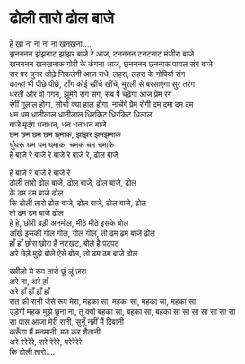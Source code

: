 # ढोली तारो ढोल बाजे

हे खा ना ना ना ना खनखना....  
झनननन झंझनाट झांझर बाजे रे आज, टनननन टनटनाट मंजीरा बाजे  
खनननन खनखनाक गोरी के कंगना आज, छनननन छ्ननाक पायल संग बाजे  
सर पर चुनर ओढ़े निकलेगी आज राधे, लहरा, लहरा के गोपियों संग  
कान्हां भी पीछे पीछे, टाँग कोई खींचे खींचे, मुरली से बरसाएगा सुर तरंग  
धरती और वो गगन, झूमेंगे संग संग, सब पे चढ़ेगा आज प्रेम रंग  
रंगीं गुलाल होगा, सोचो क्या हाल होगा, नाचेंगे प्रेम रोगी दम दमा दम दम  
धम धम धातीलाल धातीलाल धिरकिट धिरकिट धिलाल  
बाजे मृदंग धनाधन, धन धनाधन बाजे  
छम छम छम छम छ्माक, झांझर झमझमाक  
घुँघरू घम घम घमाक, चमक चम चमाके  
हे बाजे रे बाजे रे बाजे रे बाजे रे, ढोल बाजे  

हे बाजे रे बाजे रे बाजे रे  
ढोली तारो ढोल बाजे, ढोल बाजे, ढोल बाजे, ढोल  
के ढम ढम बाजे ढोल  
कि ढोली तारो ढोल बाजे, ढोल बाजे, ढोल बाजे, ढोल  
तो ढम ढम बाजे ढोल  
हे हे, छोरी बड़ी अनमोल, मीठे मीठे इसके बोल  
आँखें इसकी गोल गोल, गोल गोल, तो ढम ढम बाजे ढोल  
हाँ हाँ छोरा छोरा है नटखट, बोले है पटपट  
अरे छेड़े मुझे बोले ऐसे बोल, तो ढम ढम बाजे ढोल  

रसीलो ये रूप तारो छूं लूं ज़रा  
अरे ना, अरे हाँ  
अरे हाँ हाँ हाँ हाँ  
रात की रानी जैसे रूप मेरा, महका सा, महका सा, महका सा, महका सा  
उड़ेगी महक मुझे छूना ना, तू क्यों बहका सा, बहका सा, बहका सा सा सा सा सा सा सा  
  सा
पास आजा मेरी रानी, सुनूँ नहीं मैं दिवानी  
करूँगा मैं मनमानी, मत कर शैतानी  
अरे रेरेरेरे, सरे रेरेरे, परेरेरेरे  
कि ढोली तारो....  
